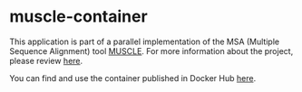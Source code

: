 # muscle-container

This application is part of a parallel implementation of the MSA (Multiple Sequence Alignment) tool [MUSCLE](https://www.drive5.com/muscle/). For more information about the project, please review [here](https://github.com/UoW-CPC/muscle-orchestrator).

You can find and use the container published in Docker Hub [here](https://hub.docker.com/repository/docker/dkagialis/muscle).